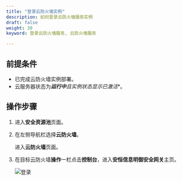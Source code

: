 ```yaml
---
title: "登录云防火墙实例"
description: 如何登录云防火墙服务实例
draft: false
weight: 30
keyword: 登录云防火墙服务, 云防火墙服务

---
```


## 前提条件

* 已完成云防火墙实例部署。
* 云服务器状态为***运行中**且实例状态显示**已激活**。

## 操作步骤

1. 进入**安全资源池**页面。

2. 在左侧导航栏选择**云防火墙**。

   进入**云防火墙**页面。

3. 在目标云防火墙**操作**一栏点击**控制台**，进入**安恒信息明御安全网关**主页。

   ![登录](../../_images/cfw1.png)